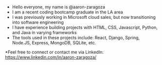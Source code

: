 - Hello everyone, my name is @aaron-zaragoza
- I am a recent coding bootcamp graduate in the LA area
- I was previously working in Microsoft cloud sales, but now transitioning into software engineering
- I have experience building projects with HTML, CSS, Javascript, Python, and Java in varying frameworks
- The tools used in these projects include: React, Django, Spring, Node.JS, Express, MongoDB, SQLite, etc.

*Feel free to connect or contact me via LinkedIn: https://www.linkedin.com/in/aaron-zaragoza/
